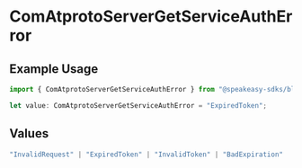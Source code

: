 # ComAtprotoServerGetServiceAuthError

## Example Usage

```typescript
import { ComAtprotoServerGetServiceAuthError } from "@speakeasy-sdks/bluesky/models/errors";

let value: ComAtprotoServerGetServiceAuthError = "ExpiredToken";
```

## Values

```typescript
"InvalidRequest" | "ExpiredToken" | "InvalidToken" | "BadExpiration"
```